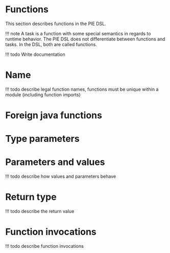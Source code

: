 # Functions

This section describes functions in the PIE DSL.

!!! note
    A task is a function with some special semantics in regards to runtime behavior.
    The PIE DSL does not differentiate between functions and tasks.
    In the DSL, both are called functions.

!!! todo
    Write documentation

# Name

!!! todo
    describe legal function names, functions must be unique within a module (including function imports)

# Foreign java functions


# Type parameters

# Parameters and values

!!! todo
    describe how values and parameters behave

# Return type

!!! todo
    describe the return value


# Function invocations

!!! todo
    describe function invocations
